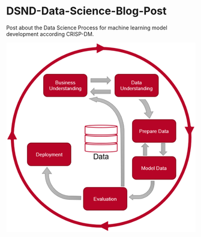 [//]: # (Image References)

[image1]: ./images/CRISP_DM.png "CRISP-DM"



# DSND-Data-Science-Blog-Post
Post about the Data Science Process for machine learning model development according CRISP-DM.






![CRISP-DM][image1]